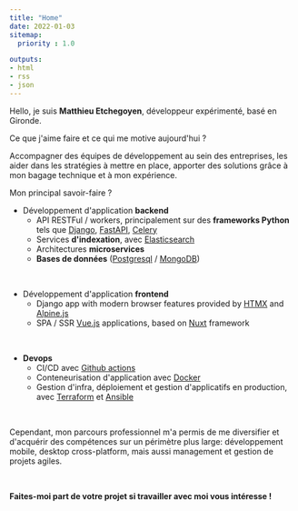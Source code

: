 ```yaml
---
title: "Home"
date: 2022-01-03
sitemap:
  priority : 1.0

outputs:
- html
- rss
- json
---
```


Hello, je suis **Matthieu Etchegoyen**, développeur expérimenté, basé en Gironde.

Ce que j'aime faire et ce qui me motive aujourd'hui ?

Accompagner des équipes de développement au sein des entreprises, les aider dans les stratégies à mettre en place, apporter des solutions grâce à mon bagage technique et à mon expérience.

Mon principal savoir-faire ?

- Développement d'application **backend**
  - API RESTFul / workers, principalement sur des **frameworks Python** tels que [Django](https://www.djangoproject.com/), [FastAPI](https://fastapi.tiangolo.com/), [Celery](https://github.com/celery/celery)
  - Services **d'indexation**, avec [Elasticsearch](https://www.elastic.co/)
  - Architectures **microservices**
  - **Bases de données** ([Postgresql](https://www.postgresql.org/) / [MongoDB](https://www.mongodb.com/))

<br>

- Développement d'application **frontend**
  - Django app with modern browser features provided by [HTMX](https://htmx.org/) and [Alpine.js](https://alpinejs.dev/)
  - SPA / SSR [Vue.js](https://vuejs.org/) applications, based on [Nuxt](https://nuxtjs.org/fr/) framework

<br>

- **Devops**
  - CI/CD avec [Github actions](https://fr.github.com/features/actions)
  - Conteneurisation d'application avec [Docker](https://www.docker.com/)
  - Gestion d'infra, déploiement et gestion d'applicatifs en production, avec [Terraform](https://www.terraform.io/) et [Ansible](https://www.ansible.com/)

<br>

Cependant, mon parcours professionnel m'a permis de me diversifier et d'acquérir des compétences sur un périmètre plus large: développement mobile, desktop cross-platform, mais aussi management et gestion de projets agiles.

<br>

**Faites-moi part de votre projet si travailler avec moi vous intéresse !**
